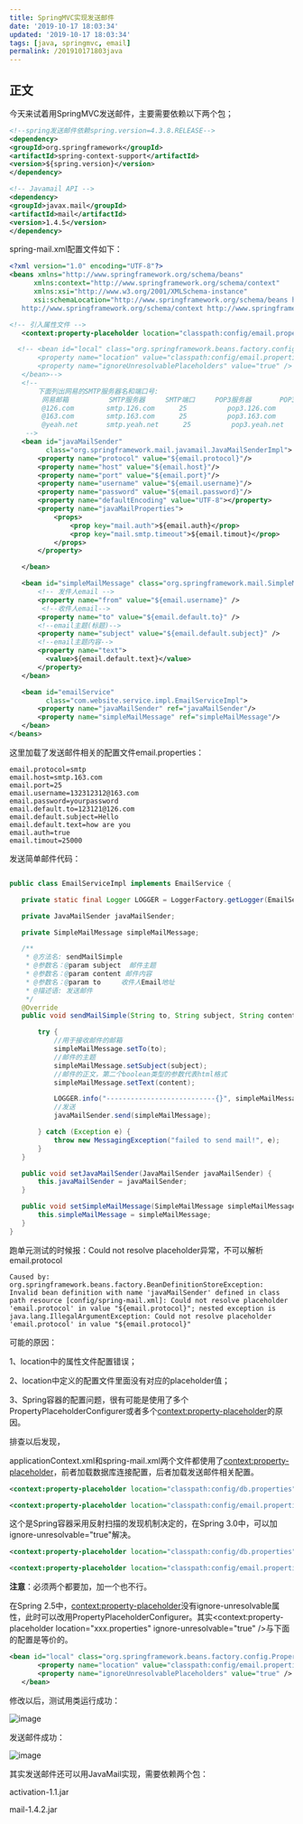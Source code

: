 ```yaml
---
title: SpringMVC实现发送邮件
date: '2019-10-17 18:03:34'
updated: '2019-10-17 18:03:34'
tags: [java, springmvc, email]
permalink: /201910171803java
---
```


## 正文

今天来试着用SpringMVC发送邮件，主要需要依赖以下两个包；

```xml
<!--spring发送邮件依赖spring.version=4.3.8.RELEASE-->
<dependency>
<groupId>org.springframework</groupId>
<artifactId>spring-context-support</artifactId>
<version>${spring.version}</version>
</dependency>

<!-- Javamail API -->
<dependency>
<groupId>javax.mail</groupId>
<artifactId>mail</artifactId>
<version>1.4.5</version>
</dependency>
```

spring-mail.xml配置文件如下：

```xml
<?xml version="1.0" encoding="UTF-8"?>
<beans xmlns="http://www.springframework.org/schema/beans"
      xmlns:context="http://www.springframework.org/schema/context"
      xmlns:xsi="http://www.w3.org/2001/XMLSchema-instance"
      xsi:schemaLocation="http://www.springframework.org/schema/beans http://www.springframework.org/schema/beans/spring-beans-4.2.xsd
   http://www.springframework.org/schema/context http://www.springframework.org/schema/context/spring-context-4.2.xsd">

<!-- 引入属性文件 -->
   <context:property-placeholder location="classpath:config/email.properties" ignore-unresolvable="true"/>

  <!-- <bean id="local" class="org.springframework.beans.factory.config.PropertyPlaceholderConfigurer">
       <property name="location" value="classpath:config/email.properties" />
       <property name="ignoreUnresolvablePlaceholders" value="true" />
   </bean>-->
   <!--
       下面列出网易的SMTP服务器名和端口号:
        网易邮箱          SMTP服务器     SMTP端口     POP3服务器       POP3端口
        @126.com        smtp.126.com      25          pop3.126.com      110
        @163.com        smtp.163.com      25          pop3.163.com      110
        @yeah.net       smtp.yeah.net      25          pop3.yeah.net     110
    -->
   <bean id="javaMailSender"
         class="org.springframework.mail.javamail.JavaMailSenderImpl">
       <property name="protocol" value="${email.protocol}"/>
       <property name="host" value="${email.host}"/>
       <property name="port" value="${email.port}"/>
       <property name="username" value="${email.username}"/>
       <property name="password" value="${email.password}"/>
       <property name="defaultEncoding" value="UTF-8"></property>
       <property name="javaMailProperties">
           <props>
               <prop key="mail.auth">${email.auth}</prop>
               <prop key="mail.smtp.timeout">${email.timout}</prop>
           </props>
       </property>

   </bean>

   <bean id="simpleMailMessage" class="org.springframework.mail.SimpleMailMessage">
       <!-- 发件人email -->
       <property name="from" value="${email.username}" />
        <!--收件人email-->
       <property name="to" value="${email.default.to}" />
       <!--email主题(标题)-->
       <property name="subject" value="${email.default.subject}" />
       <!--email主题内容-->
       <property name="text">
         <value>${email.default.text}</value>
       </property>
   </bean>

   <bean id="emailService"
         class="com.website.service.impl.EmailServiceImpl">
       <property name="javaMailSender" ref="javaMailSender"/>
       <property name="simpleMailMessage" ref="simpleMailMessage"/>
   </bean>
</beans>
```

这里加载了发送邮件相关的配置文件email.properties：

```
email.protocol=smtp
email.host=smtp.163.com
email.port=25
email.username=132312312@163.com
email.password=yourpassword
email.default.to=123121@126.com
email.default.subject=Hello
email.default.text=how are you
email.auth=true
email.timout=25000
```

发送简单邮件代码：

```java

public class EmailServiceImpl implements EmailService {

   private static final Logger LOGGER = LoggerFactory.getLogger(EmailServiceImpl.class);

   private JavaMailSender javaMailSender;

   private SimpleMailMessage simpleMailMessage;

   /**
    * @方法名: sendMailSimple
    * @参数名：@param subject  邮件主题
    * @参数名：@param content 邮件内容
    * @参数名：@param to     收件人Email地址
    * @描述语: 发送邮件
    */
   @Override
   public void sendMailSimple(String to, String subject, String content) throws Exception {

       try {
           //用于接收邮件的邮箱
           simpleMailMessage.setTo(to);
           //邮件的主题
           simpleMailMessage.setSubject(subject);
           //邮件的正文，第二个boolean类型的参数代表html格式
           simpleMailMessage.setText(content);

           LOGGER.info("---------------------------{}", simpleMailMessage);
           //发送
           javaMailSender.send(simpleMailMessage);

       } catch (Exception e) {
           throw new MessagingException("failed to send mail!", e);
       }
   }

   public void setJavaMailSender(JavaMailSender javaMailSender) {
       this.javaMailSender = javaMailSender;
   }

   public void setSimpleMailMessage(SimpleMailMessage simpleMailMessage) {
       this.simpleMailMessage = simpleMailMessage;
   }
}
```

跑单元测试的时候报：Could not resolve placeholder异常，不可以解析email.protocol

```
Caused by: org.springframework.beans.factory.BeanDefinitionStoreException: Invalid bean definition with name 'javaMailSender' defined in class path resource [config/spring-mail.xml]: Could not resolve placeholder 'email.protocol' in value "${email.protocol}"; nested exception is java.lang.IllegalArgumentException: Could not resolve placeholder 'email.protocol' in value "${email.protocol}"
```

可能的原因：

1、location中的属性文件配置错误；

2、location中定义的配置文件里面没有对应的placeholder值；

3、Spring容器的配置问题，很有可能是使用了多个PropertyPlaceholderConfigurer或者多个<context:property-placeholder>的原因。



排查以后发现，

applicationContext.xml和spring-mail.xml两个文件都使用了<context:property-placeholder>，前者加载数据库连接配置，后者加载发送邮件相关配置。

```xml
<context:property-placeholder location="classpath:config/db.properties"/>
```

```xml
<context:property-placeholder location="classpath:config/email.properties"/>
```

这个是Spring容器采用反射扫描的发现机制决定的，在Spring 3.0中，可以加ignore-unresolvable="true"解决。

```xml
<context:property-placeholder location="classpath:config/db.properties" ignore-unresolvable="true"/>
```

```xml
<context:property-placeholder location="classpath:config/email.properties" ignore-unresolvable="true"/>
```

**注意**：必须两个都要加，加一个也不行。



在Spring 2.5中，<context:property-placeholder>没有ignore-unresolvable属性，此时可以改用PropertyPlaceholderConfigurer。其实<context:property-placeholder location="xxx.properties" ignore-unresolvable="true" />与下面的配置是等价的。

```xml
<bean id="local" class="org.springframework.beans.factory.config.PropertyPlaceholderConfigurer">
       <property name="location" value="classpath:config/email.properties" />
       <property name="ignoreUnresolvablePlaceholders" value="true" />
   </bean>
```

修改以后，测试用类运行成功：

![image](https://imgconvert.csdnimg.cn/aHR0cDovL3VwbG9hZC1pbWFnZXMuamlhbnNodS5pby91cGxvYWRfaW1hZ2VzLzkxMzQ3NjMtNjlhODhlZGY0NGI3Mjk5Mg?x-oss-process=image/format,png)

发送邮件成功：

![image](https://imgconvert.csdnimg.cn/aHR0cDovL3VwbG9hZC1pbWFnZXMuamlhbnNodS5pby91cGxvYWRfaW1hZ2VzLzkxMzQ3NjMtYmZkMTIxZTAxZDMxYTk0MA?x-oss-process=image/format,png)

其实发送邮件还可以用JavaMail实现，需要依赖两个包：

activation-1.1.jar

mail-1.4.2.jar


